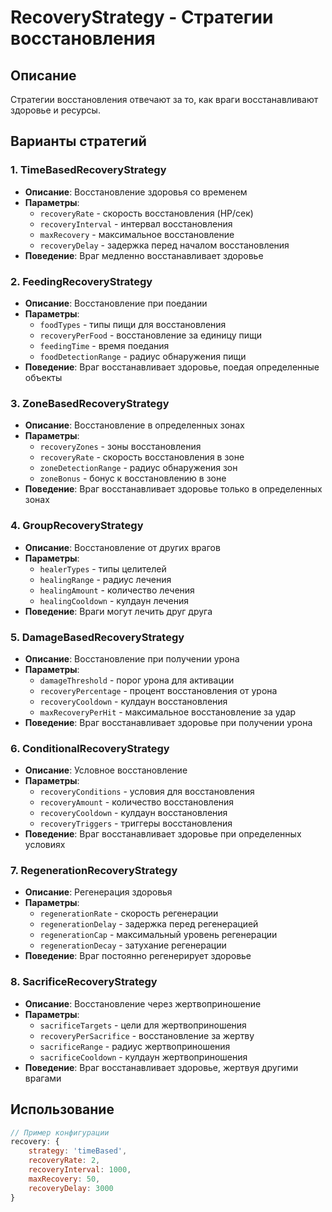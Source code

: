 # RecoveryStrategy - Стратегии восстановления

## Описание
Стратегии восстановления отвечают за то, как враги восстанавливают здоровье и ресурсы.

## Варианты стратегий

### 1. TimeBasedRecoveryStrategy
- **Описание**: Восстановление здоровья со временем
- **Параметры**:
  - `recoveryRate` - скорость восстановления (HP/сек)
  - `recoveryInterval` - интервал восстановления
  - `maxRecovery` - максимальное восстановление
  - `recoveryDelay` - задержка перед началом восстановления
- **Поведение**: Враг медленно восстанавливает здоровье

### 2. FeedingRecoveryStrategy
- **Описание**: Восстановление при поедании
- **Параметры**:
  - `foodTypes` - типы пищи для восстановления
  - `recoveryPerFood` - восстановление за единицу пищи
  - `feedingTime` - время поедания
  - `foodDetectionRange` - радиус обнаружения пищи
- **Поведение**: Враг восстанавливает здоровье, поедая определенные объекты

### 3. ZoneBasedRecoveryStrategy
- **Описание**: Восстановление в определенных зонах
- **Параметры**:
  - `recoveryZones` - зоны восстановления
  - `recoveryRate` - скорость восстановления в зоне
  - `zoneDetectionRange` - радиус обнаружения зон
  - `zoneBonus` - бонус к восстановлению в зоне
- **Поведение**: Враг восстанавливает здоровье только в определенных зонах

### 4. GroupRecoveryStrategy
- **Описание**: Восстановление от других врагов
- **Параметры**:
  - `healerTypes` - типы целителей
  - `healingRange` - радиус лечения
  - `healingAmount` - количество лечения
  - `healingCooldown` - кулдаун лечения
- **Поведение**: Враги могут лечить друг друга

### 5. DamageBasedRecoveryStrategy
- **Описание**: Восстановление при получении урона
- **Параметры**:
  - `damageThreshold` - порог урона для активации
  - `recoveryPercentage` - процент восстановления от урона
  - `recoveryCooldown` - кулдаун восстановления
  - `maxRecoveryPerHit` - максимальное восстановление за удар
- **Поведение**: Враг восстанавливает здоровье при получении урона

### 6. ConditionalRecoveryStrategy
- **Описание**: Условное восстановление
- **Параметры**:
  - `recoveryConditions` - условия для восстановления
  - `recoveryAmount` - количество восстановления
  - `recoveryCooldown` - кулдаун восстановления
  - `recoveryTriggers` - триггеры восстановления
- **Поведение**: Враг восстанавливает здоровье при определенных условиях

### 7. RegenerationRecoveryStrategy
- **Описание**: Регенерация здоровья
- **Параметры**:
  - `regenerationRate` - скорость регенерации
  - `regenerationDelay` - задержка перед регенерацией
  - `regenerationCap` - максимальный уровень регенерации
  - `regenerationDecay` - затухание регенерации
- **Поведение**: Враг постоянно регенерирует здоровье

### 8. SacrificeRecoveryStrategy
- **Описание**: Восстановление через жертвоприношение
- **Параметры**:
  - `sacrificeTargets` - цели для жертвоприношения
  - `recoveryPerSacrifice` - восстановление за жертву
  - `sacrificeRange` - радиус жертвоприношения
  - `sacrificeCooldown` - кулдаун жертвоприношения
- **Поведение**: Враг восстанавливает здоровье, жертвуя другими врагами

## Использование
```javascript
// Пример конфигурации
recovery: {
    strategy: 'timeBased',
    recoveryRate: 2,
    recoveryInterval: 1000,
    maxRecovery: 50,
    recoveryDelay: 3000
}
```
